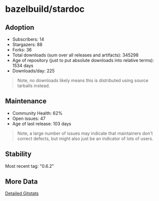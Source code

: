 # bazelbuild/stardoc

## Adoption

- Subscribers: 14
- Stargazers: 88
- Forks: 36
- Total downloads (sum over all releases and artifacts): 345298
- Age of repository (just to put absolute downloads into relative terms): 1534 days
- Downloads/day: 225

> Note, no downloads likely means this is distributed using source tarballs instead.

## Maintenance

- Community Health: 62%
- Open issues: 47
- Age of last release: 103 days

> Note, a large number of issues may indicate that maintainers don't correct defects, but might also
> just be an indicator of lots of users.

## Stability

Most recent tag: "0.6.2"

## More Data

[Detailed Gitstats](/bazel-catalog/gitstats/bazelbuild/stardoc)


